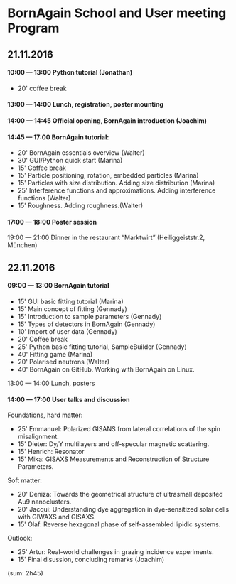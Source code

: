 # BornAgain School and User meeting Program

## 21.11.2016
#### 10:00 — 13:00 Python tutorial (Jonathan)

- 20' coffee break

#### 13:00 — 14:00 Lunch, registration, poster mounting

#### 14:00 — 14:45 Official opening, BornAgain introduction (Joachim)

#### 14:45 — 17:00 BornAgain tutorial:

- 20' BornAgain essentials overview (Walter)
- 30' GUI/Python quick start (Marina)
- 15' Coffee break
- 15' Particle positioning, rotation, embedded particles (Marina)
- 15' Particles with size distribution. Adding size distribution (Marina)
- 25' Interference functions and approximations. Adding interference functions (Walter)
- 15' Roughness. Adding roughness.(Walter)

#### 17:00 — 18:00 Poster session

19:00 — 21:00 Dinner in the restaurant “Marktwirt” (Heiliggeiststr.2, München)

## 22.11.2016
#### 09:00 — 13:00 BornAgain tutorial

- 15' GUI basic fitting tutorial (Marina)
- 15' Main concept of fitting (Gennady)
- 15' Introduction to sample parameters (Gennady)
- 15' Types of detectors in BornAgain (Gennady)
- 10' Import of user data (Gennady)
- 20' Coffee break
- 25' Python basic fitting tutorial, SampleBuilder (Gennady)
- 40' Fitting game (Marina)
- 20' Polarised neutrons (Walter)
- 40' BornAgain on GitHub. Working with BornAgain on Linux.

13:00 — 14:00 Lunch, posters

#### 14:00 — 17:00 User talks and discussion

Foundations, hard matter:

- 25' Emmanuel: Polarized GISANS from lateral correlations of the spin misalignment.
- 15' Dieter: Dy/Y multilayers and off-specular magnetic scattering.
- 15' Henrich: Resonator
- 15' Mika: GISAXS Measurements and Reconstruction of Structure Parameters.

Soft matter:

- 20' Deniza: Towards the geometrical structure of ultrasmall deposited Au9 nanoclusters.
- 20' Jacqui: Understanding dye aggregation in dye-sensitized solar cells with GIWAXS and GISAXS.
- 15' Olaf: Reverse hexagonal phase of self-assembled lipidic systems.

Outlook:

- 25' Artur: Real-world challenges in grazing incidence experiments.
- 15' Final disussion, concluding remarks (Joachim)

(sum: 2h45)

